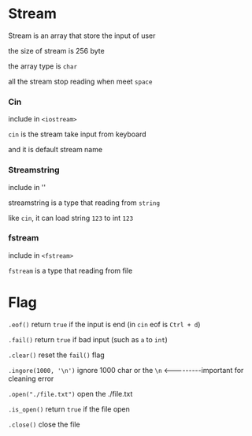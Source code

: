 # Stream

Stream is an array that store the input of user

the size of stream is 256 byte

the array type is `char`

all the stream stop reading when meet `space`

### Cin

include in `<iostream>`

`cin` is the stream take input from keyboard

and it is default stream name

### Streamstring

include in '<sstream>'

streamstring is a type that reading from `string`

like `cin`, it can load string `123` to int `123`

### fstream

include in `<fstream>`

`fstream` is a type that reading from file


# Flag

`.eof()` return `true` if the input is end (in `cin` eof is `Ctrl + d`)

`.fail()` return `true` if bad input (such as `a` to `int`)

`.clear()` reset the `fail()` flag

`.ingore(1000, '\n')` ignore 1000 char or the `\n` <---------important for cleaning error

`.open("./file.txt")` open the ./file.txt

`.is_open()` return `true` if the file open

`.close()` close the file




